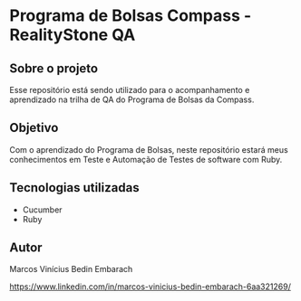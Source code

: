 # Programa de Bolsas Compass - RealityStone QA

## Sobre o projeto

Esse repositório está sendo utilizado para o acompanhamento e aprendizado na trilha de QA do Programa de Bolsas da Compass.

## Objetivo

Com o aprendizado do Programa de Bolsas, neste repositório estará meus conhecimentos em Teste e Automação de Testes de software com Ruby.

## Tecnologias utilizadas
- Cucumber
- Ruby


## Autor

Marcos Vinícius Bedin Embarach

https://www.linkedin.com/in/marcos-vinicius-bedin-embarach-6aa321269/
